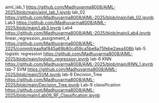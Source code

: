 aiml_lab_1 https://github.com/Madhuvarma8008/AIML-2025/blob/main/aiml_lab_1.ipynb
lab_02 https://github.com/Madhuvarma8008/AIML-2025/blob/main/lab_02.ipynb
Lab3 https://github.com/Madhuvarma8008/AIML-2025/blob/main/Lab3.ipynb
Lab4 https://github.com/Madhuvarma8008/AIML-2025/blob/main/Lab4.ipynb
linear_regression_assignment_4 https://github.com/Madhuvarma8008/AIML-2025/commit/eaa9af845a69b80cd59ca5be8a75febe2aea408b
lab-5 logistic regression https://github.com/Madhuvarma8008/AIML-2025/blob/main/logistic_regression.ipynb
lab-6 KNN https://github.com/Madhuvarma8008/AIML-2025/blob/main/KNN_1.ipynb
lab-7 SVM https://github.com/Madhuvarma8008/AIML-2025/blob/main/SVM.ipynb
lab-8 Decision_Tree https://github.com/Madhuvarma8008/AIML-2025/blob/main/Decision_Tree.ipynb
Lab-9 classification https://github.com/Madhuvarma8008/AIML-2025/blob/main/Lab09_RF_Classification.ipynb
